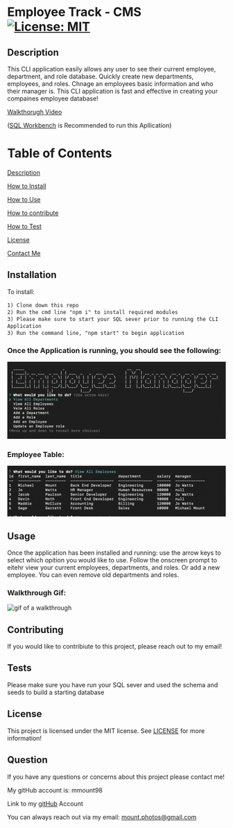 
# Employee Track - CMS   [![License: MIT](https://img.shields.io/badge/license-MIT-green)](https://www.mit.edu/~amini/LICENSE.md)

<a name="description"></a>

## Description

This CLI application easily allows any user to see their current employee, department, and role database. Quickly create new departments, employees, and roles. Chnage an employees basic information and who their manager is. This CLI application is fast and effective in creating your compaines employee database! 

[Walkthorugh Video](https://drive.google.com/file/d/1_DB3djql-uGUyJpt4MmhWfXmstr01hP_/view)

([SQL Workbench](https://www.mysql.com/products/workbench/) is Recommended to run this Apllication)


# Table of Contents

[Description](#description)

  [How to Install](#install)

  [How to Use](#usage)

  [How to contribute](#contribute)

  [How to Test](#test)

  [License](#license)

[Contact Me](#contact)


<a name="install"></a>

## Installation

  To install: 
     
    1) Clone down this repo 
    2) Run the cmd line "npm i" to install required modules 
    3) Please make sure to start your SQL sever prior to running the CLI Application
    3) Run the command line, "npm start" to begin application

  ### Once the Application is running, you should see the following: 

  ![startup page](./Images/On-startup.png)


  ### Employee Table: 
  ![selected options](./Images/View-Employess.png)

<a name="usage"></a>

## Usage

Once the application has been installed and running: use the arrow keys to select which opition you would like to use. Follow the onscreen prompt to eitehr view your current employees, departments, and roles. Or add a new employee. You can even remove old departments and roles.

### Walkthrough Gif:

![gif of a walkthrough](./Images/walkthrough.gif)

<a name="contribute"></a>

## Contributing

If you would like to contribiute to this project, please reach out to my email!

<a name="test"></a>

## Tests

Please make sure you have run your SQL sever and used the schema and seeds to build a starting database

<a name="license"></a>

##  License

This project is licensed under the MIT license. 
 See [LICENSE](https://www.mit.edu/~amini/LICENSE.md) for more information!

<a name="contact"></a>

## Question

If you have any questions or concerns about this project please contact me!

My gitHub account is: mmount98
  
Link to my [gitHub](https://github.com/mmount98) Account
 
You can always reach out via my email: mount.photos@gmail.com
  